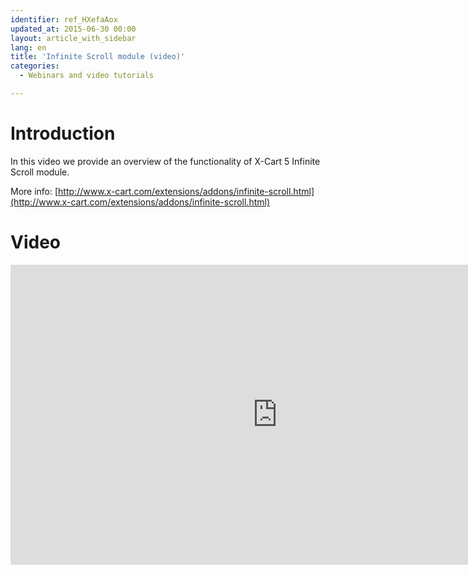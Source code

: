 ```yaml
---
identifier: ref_HXefaAox
updated_at: 2015-06-30 00:00
layout: article_with_sidebar
lang: en
title: 'Infinite Scroll module (video)'
categories:
  - Webinars and video tutorials

---
```



# Introduction

In this video we provide an overview of the functionality of X-Cart 5 Infinite Scroll module.  

More info: [http://www.x-cart.com/extensions/addons/infinite-scroll.html](http://www.x-cart.com/extensions/addons/infinite-scroll.html)

# Video

<iframe class="youtube-player" type="text/html" style="width: 853px; height: 480px" src="https://www.youtube.com/embed/2xcBQk0y87s" frameborder="0"></iframe>